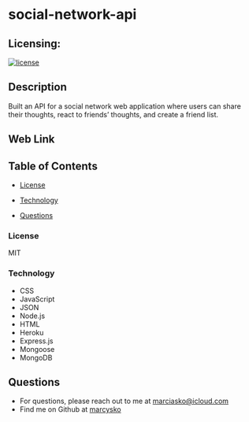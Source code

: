 # social-network-api

## Licensing:
  [![license](https://img.shields.io/badge/license-MIT-yellow)](https://shields.io)

## Description
Built an API for a social network web application where users can share their thoughts, react to friends’ thoughts, and create a friend list.



 
## Web Link







## Table of Contents
 
  * [License](#License)
  
  * [Technology](#Technology)
  
  * [Questions](#Questions)
 




### License
MIT
### Technology

- CSS
- JavaScript
- JSON
- Node.js
- HTML 
- Heroku
- Express.js
- Mongoose
- MongoDB 







## Questions
* For questions, please reach out to me at marciasko@icloud.com
* Find me on Github at [marcysko](http://github.com/marcysko)
